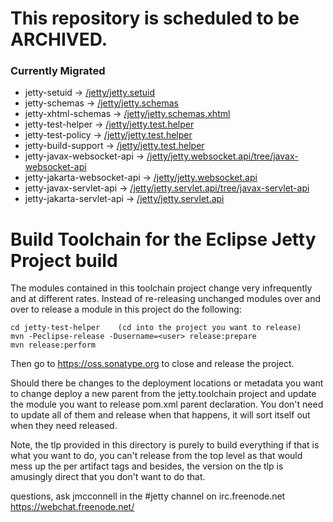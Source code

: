 # This repository is scheduled to be ARCHIVED.

### Currently Migrated
* jetty-setuid -> [/jetty/jetty.setuid](https://github.com/jetty/jetty.setuid)
* jetty-schemas -> [/jetty/jetty.schemas](https://github.com/jetty/jetty.schemas)
* jetty-xhtml-schemas -> [/jetty/jetty.schemas.xhtml](https://github.com/jetty/jetty.schemas.xhtml)
* jetty-test-helper -> [/jetty/jetty.test.helper](https://github.com/jetty/jetty.test.helper)
* jetty-test-policy -> [/jetty/jetty.test.helper](https://github.com/jetty/jetty.test.policy)
* jetty-build-support -> [/jetty/jetty.test.helper](https://github.com/jetty/jetty.build.support)
* jetty-javax-websocket-api -> [/jetty/jetty.websocket.api/tree/javax-websocket-api](https://github.com/jetty/jetty.websocket.api/tree/javax-websocket-api)
* jetty-jakarta-websocket-api -> [/jetty/jetty.websocket.api](https://github.com/jetty/jetty.websocket.api)
* jetty-javax-servlet-api -> [/jetty/jetty.servlet.api/tree/javax-servlet-api](https://github.com/jetty/jetty.servlet.api/tree/javax-servlet-api)
* jetty-jakarta-servlet-api -> [/jetty/jetty.servlet.api](https://github.com/jetty/jetty.servlet.api)



Build Toolchain for the Eclipse Jetty Project build
===================================================

The modules contained in this toolchain project change very infrequently
and at different rates.  Instead of re-releasing unchanged modules over
and over to release a module in this project do the following:

    cd jetty-test-helper    (cd into the project you want to release)
    mvn -Peclipse-release -Dusername=<user> release:prepare
    mvn release:perform

Then go to https://oss.sonatype.org to close and release the project.

Should there be changes to the deployment locations or metadata you
want to change deploy a new parent from the jetty.toolchain project
and update the module you want to release pom.xml parent declaration.
You don't need to update all of them and release when that happens,
it will sort itself out when they need released.

Note, the tlp provided in this directory is purely to build everything
if that is what you want to do, you can't release from the top level
as that would mess up the per artifact tags and besides, the version
on the tlp is amusingly direct that you don't want to do that.

questions, ask jmcconnell in the #jetty channel on irc.freenode.net
https://webchat.freenode.net/

